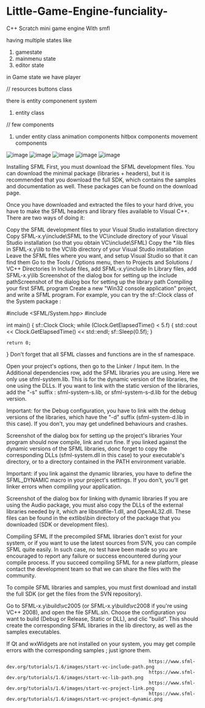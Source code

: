 # Little-Game-Engine-funciality-

C++ Scratch mini game engine With smfl 

having multiple states 
like
1. gamestate
2. mainmenu state
3. editor state


in Game state we have player


// resources 
buttons class

there is entity componenent system
1. entity class

// few components

1. under entity class
animation components
hitbox components
movement components



![image](https://user-images.githubusercontent.com/86443601/128161809-8ba96d83-8e22-4c0b-8ac9-a8e9cade7a0e.png)
![image](https://user-images.githubusercontent.com/86443601/128161863-6a10cfae-e741-43b2-9fb2-0a59f3550735.png)
![image](https://user-images.githubusercontent.com/86443601/128161911-896ad386-f3d0-4f86-b1ee-5509f8d4494e.png)
![image](https://user-images.githubusercontent.com/86443601/128161979-ee8f3b52-e2fe-4754-9ffb-5878d80628ed.png)
![image](https://user-images.githubusercontent.com/86443601/128162073-058e0b26-2d1f-4a86-9585-3fd4165decfe.png)





Installing SFML
First, you must download the SFML development files. You can download the minimal package (libraries + headers), but it is recommended that you download the full SDK, which contains the samples and documentation as well.
These packages can be found on the download page.

Once you have downloaded and extracted the files to your hard drive, you have to make the SFML headers and library files available to Visual C++. There are two ways of doing it:

Copy the SFML development files to your Visual Studio installation directory
Copy SFML-x.y\include\SFML to the VC\include directory of your Visual Studio installation (so that you obtain VC\include\SFML)
Copy the *.lib files in SFML-x.y\lib to the VC\lib directory of your Visual Studio installation
Leave the SFML files where you want, and setup Visual Studio so that it can find them
Go to the Tools / Options menu, then to Projects and Solutions / VC++ Directories
In Include files, add SFML-x.y\include
In Library files, add SFML-x.y\lib
Screenshot of the dialog box for setting up the include pathScreenshot of the dialog box for setting up the library path
Compiling your first SFML program
Create a new "Win32 console application" project, and write a SFML program. For example, you can try the sf::Clock class of the System package :

#include <SFML/System.hpp>
#include <iostream>

int main()
{
    sf::Clock Clock;
    while (Clock.GetElapsedTime() < 5.f)
    {
        std::cout << Clock.GetElapsedTime() << std::endl;
        sf::Sleep(0.5f);
    }

    return 0;
}
Don't forget that all SFML classes and functions are in the sf namespace.

Open your project's options, then go to the Linker / Input item. In the Additional dependencies row, add the SFML libraries you are using. Here we only use sfml-system.lib.
This is for the dynamic version of the libraries, the one using the DLLs. If you want to link with the static version of the libraries, add the "-s" suffix : sfml-system-s.lib, or sfml-system-s-d.lib for the debug version.

Important: for the Debug configuration, you have to link with the debug versions of the libraries, which have the "-d" suffix (sfml-system-d.lib in this case). If you don't, you may get undefined behaviours and crashes.

Screenshot of the dialog box for setting up the project's libraries
Your program should now compile, link and run fine. If you linked against the dynamic versions of the SFML libraries, donc forget to copy the corresponding DLLs (sfml-system.dll in this case) to your executable's directory, or to a directory contained in the PATH environment variable.

Important: if you link against the dynamic libraries, you have to define the SFML_DYNAMIC macro in your project's settings. If you don't, you'll get linker errors when compiling your application.

Screenshot of the dialog box for linking with dynamic libraries
If you are using the Audio package, you must also copy the DLLs of the external libraries needed by it, which are libsndfile-1.dll, and OpenAL32.dll.
These files can be found in the extlibs\bin directory of the package that you downloaded (SDK or development files).

Compiling SFML
If the precompiled SFML libraries don't exist for your system, or if you want to use the latest sources from SVN, you can compile SFML quite easily. In such case, no test have been made so you are encouraged to report any failure or success encountered during your compile process. If you succeed compiling SFML for a new platform, please contact the development team so that we can share the files with the community.

To compile SFML libraries and samples, you must first download and install the full SDK (or get the files from the SVN repository).

Go to SFML-x.y\build\vc2005 (or SFML-x.y\build\vc2008 if you're using VC++ 2008), and open the file SFML.sln. Choose the configuration you want to build (Debug or Release, Static or DLL), and clic "build". This should create the corresponding SFML libraries in the lib directory, as well as the samples executables.

If Qt and wxWidgets are not installed on your system, you may get compile errors with the corresponding samples ; just ignore them.
                                                        
                                                        
                                                        
                                                        https://www.sfml-dev.org/tutorials/1.6/images/start-vc-include-path.png
                                                        https://www.sfml-dev.org/tutorials/1.6/images/start-vc-lib-path.png
                                                        https://www.sfml-dev.org/tutorials/1.6/images/start-vc-project-link.png
                                                        https://www.sfml-dev.org/tutorials/1.6/images/start-vc-project-dynamic.png
